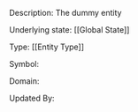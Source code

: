 Description: The dummy entity

Underlying state: [[Global State]]

Type: [[Entity Type]]

Symbol: 

Domain: 

Updated By:

